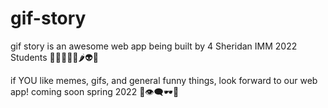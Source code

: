 # gif-story

gif story is an awesome web app being built by 4 Sheridan IMM 2022 Students 🤠✨🐛🐞😎🌶👽🌵

if YOU like memes, gifs, and general funny things, look forward to our web app! coming soon spring 2022 👀👁‍🗨🕶🥽
